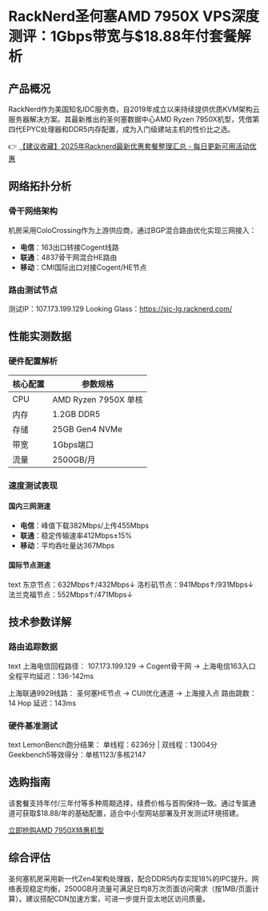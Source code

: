 # RackNerd圣何塞AMD 7950X VPS深度测评：1Gbps带宽与$18.88年付套餐解析

## 产品概况
RackNerd作为美国知名IDC服务商，自2019年成立以来持续提供优质KVM架构云服务器解决方案。其最新推出的圣何塞数据中心AMD Ryzen 7950X机型，凭借第四代EPYC处理器和DDR5内存配置，成为入门级建站主机的性价比之选。

👉 [【建议收藏】2025年Racknerd最新优惠套餐整理汇总 - 每日更新可用活动优惠](https://bit.ly/Rack_Nerd)

## 网络拓扑分析
### 骨干网络架构
机房采用ColoCrossing作为上游供应商，通过BGP混合路由优化实现三网接入：
- **电信**：163出口转接Cogent线路
- **联通**：4837骨干网混合HE路由
- **移动**：CMI国际出口对接Cogent/HE节点

### 路由测试节点

测试IP：107.173.199.129
Looking Glass：https://sjc-lg.racknerd.com/

## 性能实测数据
### 硬件配置解析
| 核心配置       | 参数规格                |
|----------------|-------------------------|
| CPU            | AMD Ryzen 7950X 单核    |
| 内存           | 1.2GB DDR5             |
| 存储           | 25GB Gen4 NVMe         |
| 带宽           | 1Gbps端口               |
| 流量           | 2500GB/月              |

### 速度测试表现
#### 国内三网测速
- **电信**：峰值下载382Mbps/上传455Mbps
- **联通**：稳定传输速率412Mbps±15%
- **移动**：平均吞吐量达367Mbps

#### 国际节点测速
text
东京节点：632Mbps↑/432Mbps↓
洛杉矶节点：941Mbps↑/931Mbps↓
法兰克福节点：552Mbps↑/471Mbps↓

## 技术参数详解
### 路由追踪数据
text
上海电信回程路径：
107.173.199.129 → Cogent骨干网 → 上海电信163入口
全程平均延迟：136-142ms

上海联通9929线路：
圣何塞HE节点 → CUII优化通道 → 上海接入点
路由跳数：14 Hop 延迟：143ms

### 硬件基准测试
text
LemonBench跑分结果：
单线程：6236分 | 双线程：13004分
Geekbench5等效得分：单核1123/多核2147

## 选购指南
该套餐支持年付/三年付等多种周期选择，续费价格与首购保持一致。通过专属通道可获取$18.88/年的基础配置，适合中小型网站部署及开发测试环境搭建。

[立即抢购AMD 7950X特惠机型](https://bit.ly/Rack_Nerd)

## 综合评估
圣何塞机房采用新一代Zen4架构处理器，配合DDR5内存实现18%的IPC提升。网络表现稳定均衡，2500GB月流量可满足日均8万次页面访问需求（按1MB/页面计算）。建议搭配CDN加速方案，可进一步提升亚太地区访问质量。
